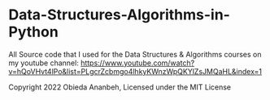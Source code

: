# Data-Structures-Algorithms-in-Python
All Source code that I used for the Data Structures & Algorithms courses on my youtube channel: 
https://www.youtube.com/watch?v=hQoVHvt4lPo&list=PLgcrZcbmgo4lhkyKWnzWpQKYlZsJMQaHL&index=1

Copyright 2022 Obieda Ananbeh, Licensed under the MIT License


